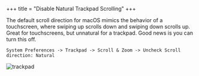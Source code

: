 +++
title = "Disable Natural Trackpad Scrolling"
+++

The default scroll direction for macOS mimics the behavior of a touchscreen, where swiping up scrolls down and swiping down scrolls up. Great for touchscreens, but unnatural for a trackpad. Good news is you can turn this off.

`System Preferences -> Trackpad -> Scroll & Zoom -> Uncheck Scroll direction: Natural`

![trackpad](../scrolling.png)
